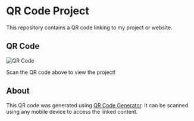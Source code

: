 # QR Code Project

This repository contains a QR code linking to my project or website.

## QR Code

![QR Code](my_qr_code.png)

Scan the QR code above to view the project!

## About

This QR code was generated using [QR Code Generator](https://www.qr-code-generator.com/). It can be scanned using any mobile device to access the linked content.
